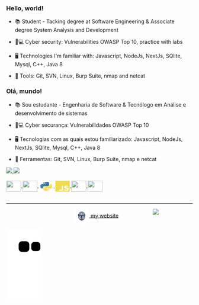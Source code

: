 ### Hello, world!

- 📚 Student - Tacking degree at Software Engineering & Associate degree System Analysis and Development  

- 👾💻 Cyber security: Vulnerabilities OWASP Top 10, practice with labs

- 🖥️ Technologies I'm familiar with: Javascript, NodeJs, NextJs, SQlite, Mysql, C++, Java 8

- 🔧 Tools: Git, SVN, Linux, Burp Suite, nmap and netcat


### Olá, mundo!

- 📚 Sou estudante - Engenharia de Software & Tecnólogo em Análise e desenvolvimento de sistemas

- 👾💻 Cyber securança: Vulnerabilidades OWASP Top 10 

- 🖥️ Tecnologias com as quais estou familiarizado: Javascript, NodeJs, NextJs, SQlite, Mysql, C++, Java 8

- 🔧 Ferramentas: Git, SVN, Linux, Burp Suite, nmap e netcat

<div>
  <a href="https://github.com/DanielBichof">
  <img height="180em" src="https://github-readme-stats.vercel.app/api?username=DanielBichof&show_icons=true&theme=tokyonight&include_all_commits=true&count_private=true"/>
  <img height="180em" src="https://github-readme-stats.vercel.app/api/top-langs/?username=DanielBichof&layout=compact&langs_count=7&theme=tokyonight"/>
</div>
 
 <div style="display: inline_block"><br>
  <img align="center" height="30" width="40" src="https://cdn.jsdelivr.net/gh/devicons/devicon/icons/java/java-original.svg" />
  <img align="center" height="30" width="40" src="https://cdn.jsdelivr.net/gh/devicons/devicon/icons/cplusplus/cplusplus-plain.svg" />
  <img align="center" alt="t-Python" height="30" width="40" src="https://raw.githubusercontent.com/devicons/devicon/master/icons/python/python-original.svg">
  <img align="center" alt="dan-Js" height="30" width="40" src="https://raw.githubusercontent.com/devicons/devicon/master/icons/javascript/javascript-plain.svg">
  <img align="center" height="30" width="40" src="https://cdn.jsdelivr.net/gh/devicons/devicon/icons/linux/linux-original.svg" />
  <img align="center" height="30" width="40" src="https://cdn.jsdelivr.net/gh/devicons/devicon/icons/bash/bash-original.svg" />
</div>
<br>
<hr />
<div style="display: flex; 
      justify-content: space-evenly;">
  <a href="https://danielbichof.github.io" target="_blank">
    <img align="center" height="40" src="./img/mstile-70x70.png" target="_blank">
    <span>my website</span>
  </a> 
  
  <a href="https://www.linkedin.com/in/daniel-henrique-bichof-alves-0" target="_blank">
    <img src="https://img.shields.io/badge/-LinkedIn-%230077B5?style=for-the-badge&logo=linkedin&logoColor=white" target="_blank">
  </a> 
</div>
  
  
![Snake animation](https://github.com/DanielBichof/DanielBichof/blob/output/github-contribution-grid-snake.svg)
